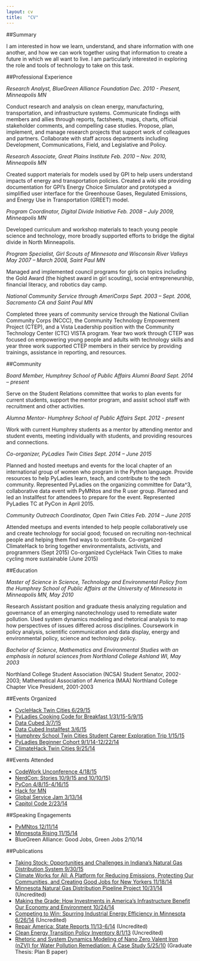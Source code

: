```yaml
---
layout: cv
title:  "CV"
---
```


##Summary

I am interested in how we learn, understand, and share information with one another, and how we can work together using that information to create a future in which we all want to live. I am particularly interested in exploring the role and tools of technology to take on this task.

##Professional Experience

*Research Analyst, BlueGreen Alliance Foundation    Dec. 2010 - Present, Minneapolis MN*

Conduct research and analysis on clean energy, manufacturing, transportation, and infrastructure systems. Communicate findings with members and allies through reports, factsheets, maps, charts, official stakeholder comments, and compelling case studies. Propose, plan, implement, and manage research projects that support work of colleagues and partners. Collaborate with staff across departments including Development, Communications, Field, and Legislative and Policy.

*Research Associate, Great Plains Institute    Feb. 2010 – Nov. 2010, Minneapolis MN*

Created support materials for models used by GPI to help users understand impacts of energy and transportation policies. Created a wiki site providing documentation for GPI’s Energy Choice Simulator and prototyped a simplified user interface for the Greenhouse Gases, Regulated Emissions, and Energy Use in Transportation (GREET) model.

*Program Coordinator, Digital Divide Initiative    Feb. 2008 – July 2009, Minneapolis MN*

Developed curriculum and workshop materials to teach young people science and technology, more broadly supported efforts to bridge the digital divide in North Minneapolis.

*Program Specialist, Girl Scouts of Minnesota and Wisconsin River Valleys    May 2007 – March 2008, Saint Paul MN*

Managed and implemented council programs for girls on topics including the Gold Award (the highest award in girl scouting), social entrepreneurship, financial literacy, and robotics day camp.

*National Community Service through AmeriCorps    Sept. 2003 – Sept. 2006, Sacramento CA and Saint Paul MN*

Completed three years of community service through the National Civilian Community Corps (NCCC), the Community Technology Empowerment Project (CTEP), and a Vista Leadership position with the Community Technology Center (CTC) VISTA program. Year two work through CTEP was focused on empowering young people and adults with technology skills and year three work supported CTEP members in their service by providing trainings, assistance in reporting, and resources.

##Community

*Board Member, Humphrey School of Public Affairs Alumni Board     Sept. 2014 – present*

Serve on the Student Relations committee that works to plan events for current students, support the mentor program, and assist school staff with recruitment and other activities.

*Alumna Mentor- Humphrey School of Public Affairs     Sept. 2012 - present*

Work with current Humphrey students as a mentor by attending mentor and student events, meeting individually with students, and providing resources and connections.

*Co-organizer, PyLadies Twin Cities    Sept. 2014 – June 2015*

Planned and hosted meetups and events for the local chapter of an international group of women who program in the Python language. Provide resources to help PyLadies learn, teach, and contribute to the tech community. Represented PyLadies on the organizing committee for Data^3, collaborative data event with PyMNtos and the R user group. Planned and led an Installfest for attendees to prepare for the event.
Represented PyLadies TC at PyCon in April 2015.

*Community Outreach Coordinator, Open Twin Cities    Feb. 2014 – June 2015*

Attended meetups and events intended to help people collaboratively use and create technology for social good; focused on recruiting non-technical people and helping them find ways to contribute.
Co-organized ClimateHack to bring together environmentalists, activists, and programmers (Sept 2015)
Co-organized CycleHack Twin Cities to make cycling more sustainable (June 2015) 

##Education

*Master of Science in Science, Technology and Environmental Policy from the Humphrey School of Public Affairs at the University of Minnesota in Minneapolis MN, May 2010*

Research Assistant position and graduate thesis analyzing regulation and governance of an emerging nanotechnology used to remediate water pollution. Used system dynamics modeling and rhetorical analysis to map how perspectives of issues differed across disciplines.
Coursework in policy analysis, scientific communication and data display, energy and environmental policy, science and technology policy.

*Bachelor of Science, Mathematics and Environmental Studies with an emphasis in natural sciences from Northland College Ashland WI, May 2003*

Northland College Student Association (NCSA) Student Senator, 2002-2003; Mathematical Association of America (MAA) Northland College Chapter Vice President, 2001-2003

##Events Organized

* [CycleHack Twin Cities 6/29/15](posts/2015-06-29-cyclehack.md)
* [PyLadies Cooking Code for Breakfast 1/31/15-5/9/15](posts/2015-05-09-pyladies-cooking-code.md)
* [Data Cubed 3/7/15](posts/2015-03-07-D3.md)
* [Data Cubed Installfest 3/6/15](posts/2015-03-07-D3.md)
* [Humphrey School Twin Cities Student Career Exploration Trip 1/15/15](posts/2015-01-15-HHH-CET.md)
* [PyLadies Beginner Cohort 9/1/14-12/22/14](posts/2014-12-11-pyladies-beginner-cohort.md)
* [ClimateHack Twin Cities 9/25/14](posts/2014-09-25-climatehacktc-recap.md)

##Events Attended

* [CodeWork Unconference 4/18/15](posts/2015-4-18-CodeWork.md)
* [NerdCon: Stories 10/9/15 and 10/10/15)](http://nerdcon.com/)
* [PyCon 4/8/15-4/16/15](/posts/2015-04-16-pycon.md)
* [Hack for MN](posts/2014-6-21-hackformn.md)
* [Global Service Jam 3/13/14](posts/2014-03-13-GSJ1.md)
* [Capitol Code 2/23/14](posts/2014-02-23-CApitolCode.md)

##Speaking Engagements

* [PyMNtos 12/11/14](posts/2014-12-11-pyladies-beginner-cohort.md)
* [Minnesota Rising 11/15/14](posts/2014-11-15-mnrising.md)
* BlueGreen Alliance: Good Jobs, Green Jobs 2/10/14

##Publications

* [Taking Stock: Opportunities and Challenges in Indiana’s Natural Gas Distribution System 9/30/15](http://www.bluegreenalliance.org/news/publications/taking-stock-opportunities-and-challenges-in-indianas-natural-gas-distribution-system)
* [Climate Works for All: A Platform for Reducing Emissions, Protecting Our Communities, and Creating Good Jobs for New Yorkers 11/18/14](http://www.bluegreenalliance.org/news/latest/nyc-can-create-nearly-40000-jobs-a-year-addressing-climate-change)
* [Minnesota Natural Gas Distribution Pipeline Project 10/31/14](http://www.bluegreenalliance.org/news/latest/minnesota-natural-gas-distribution-pipeline-project) (Uncredited)
* [Making the Grade: How Investments in America’s Infrastructure Benefit Our Economy and Environment 10/24/14](http://www.bluegreenalliance.org/news/publications/report-making-the-grade)
* [Competing to Win: Spurring Industrial Energy Efficiency in Minnesota 6/26/14](http://www.bluegreenalliance.org/news/publications/competing-to-win) (Uncredited)
* [Repair America: State Reports 11/13-6/14](http://www.bluegreenalliance.org/repair/repair-america-fact-sheets) (Uncredited)
* [Clean Energy Transition Policy Inventory 8/1/13](http://www.thecemc.org/body/CleanEnergyTransitionInventory-FINAL-8_2013.pdf) (Uncredited)
* [Rhetoric and System Dynamics Modeling of Nano Zero Valent Iron (nZVI) for Water Pollution Remediation: A Case Study 5/25/10](https://conservancy.umn.edu/handle/11299/92716) (Graduate Thesis: Plan B paper)

